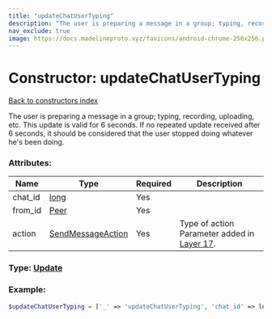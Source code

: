```yaml
---
title: "updateChatUserTyping"
description: "The user is preparing a message in a group; typing, recording, uploading, etc. This update is valid for 6 seconds. If no repeated update received after 6 seconds, it should be considered that the user stopped doing whatever he's been doing."
nav_exclude: true
image: https://docs.madelineproto.xyz/favicons/android-chrome-256x256.png
---
```

# Constructor: updateChatUserTyping  
[Back to constructors index](/API_docs/constructors/index.md)



The user is preparing a message in a group; typing, recording, uploading, etc. This update is valid for 6 seconds. If no repeated update received after 6 seconds, it should be considered that the user stopped doing whatever he's been doing.

### Attributes:

| Name     |    Type       | Required | Description |
|----------|---------------|----------|-------------|
|chat\_id|[long](/API_docs/types/long.md) | Yes|
|from\_id|[Peer](/API_docs/types/Peer.md) | Yes|
|action|[SendMessageAction](/API_docs/types/SendMessageAction.md) | Yes|Type of action<br>Parameter added in [Layer 17](https://core.telegram.org/api/layers#layer-17).|



### Type: [Update](/API_docs/types/Update.md)


### Example:

```php
$updateChatUserTyping = ['_' => 'updateChatUserTyping', 'chat_id' => long, 'from_id' => Peer, 'action' => SendMessageAction];
```  
